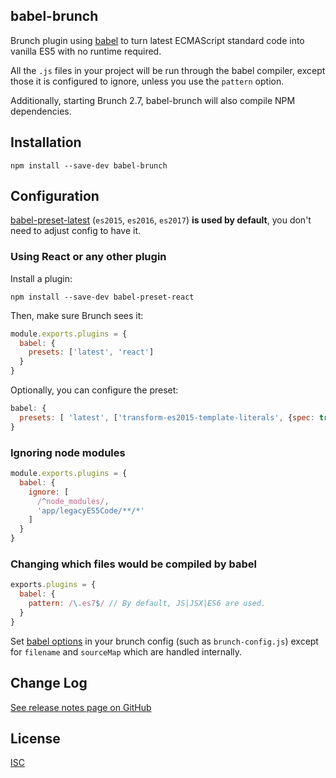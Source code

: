 ## babel-brunch

Brunch plugin using [babel](https://github.com/babel/babel) to turn latest
ECMAScript standard code into vanilla ES5 with no runtime required.

All the `.js` files in your project will be run through the babel compiler,
except those it is configured to ignore, unless you use the `pattern` option.

Additionally, starting Brunch 2.7, babel-brunch will also compile NPM dependencies.

## Installation

```
npm install --save-dev babel-brunch
```

## Configuration

[babel-preset-latest](https://babeljs.io/docs/plugins/preset-latest/) (`es2015`, `es2016`, `es2017`) **is used by default**, you don't need to adjust config to have it.

### Using React or any other plugin

Install a plugin:

```
npm install --save-dev babel-preset-react
```

Then, make sure Brunch sees it:

```js
module.exports.plugins = {
  babel: {
    presets: ['latest', 'react']
  }
}
```

Optionally, you can configure the preset:

```js
babel: {
  presets: [ 'latest', ['transform-es2015-template-literals', {spec: true}] ]
}
```


### Ignoring node modules

```js
module.exports.plugins = {
  babel: {
    ignore: [
      /^node_modules/,
      'app/legacyES5Code/**/*'
    ]
  }
}
```

### Changing which files would be compiled by babel

```js
exports.plugins = {
  babel: {
    pattern: /\.es7$/ // By default, JS|JSX|ES6 are used.
  }
}
```

Set [babel options](https://babeljs.io/docs/usage/options) in your brunch
config (such as `brunch-config.js`) except for `filename` and `sourceMap`
which are handled internally.

## Change Log

[See release notes page on GitHub](https://github.com/babel/babel-brunch/releases)

## License

[ISC](https://raw.github.com/babel/babel-brunch/master/LICENSE)
